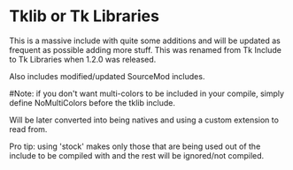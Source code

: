 # Tklib or Tk Libraries
This is a massive include with quite some additions and will be updated as frequent as possible adding more stuff.
This was renamed from Tk Include to Tk Libraries when 1.2.0 was released.

Also includes modified/updated SourceMod includes.

#Note: if you don't want multi-colors to be included in your compile, simply define NoMultiColors before the tklib include.

Will be later converted into being natives and using a custom extension to read from.

Pro tip: using 'stock' makes only those that are being used out of the include to be compiled with and the rest will be ignored/not compiled.
